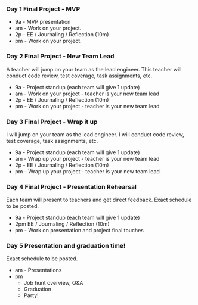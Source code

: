 ### Day 1 Final Project - MVP

- 9a - MVP presentation
- am - Work on your project.
- 2p - EE / Journaling / Reflection (10m)
- pm - Work on your project.

### Day 2 Final Project - New Team Lead
A teacher will jump on your team as the lead engineer. This teacher will conduct code review, test coverage, task assignments, etc.

- 9a - Project standup (each team will give 1 update)
- am - Work on your project - teacher is your new team lead
- 2p - EE / Journaling / Reflection (10m)
- pm - Work on your project - teacher is your new team lead

### Day 3 Final Project - Wrap it up
I will jump on your team as the lead engineer. I will conduct code review, test coverage, task assignments, etc.

- 9a - Project standup (each team will give 1 update)
- am - Wrap up your project - teacher is your new team lead
- 2p - EE / Journaling / Reflection (10m)
- pm - Wrap up your project - teacher is your new team lead


### Day 4 Final Project - Presentation Rehearsal
Each team will present to teachers and get direct feedback. Exact schedule to be posted.

- 9a - Project standup (each team will give 1 update)
- 2pm EE / Journaling / Reflection (10m)
- pm - Work on presentation and project final touches

### Day 5 Presentation and graduation time!
Exact schedule to be posted.

- am - Presentations
- pm
  - Job hunt overview, Q&A
  - Graduation
  - Party!
